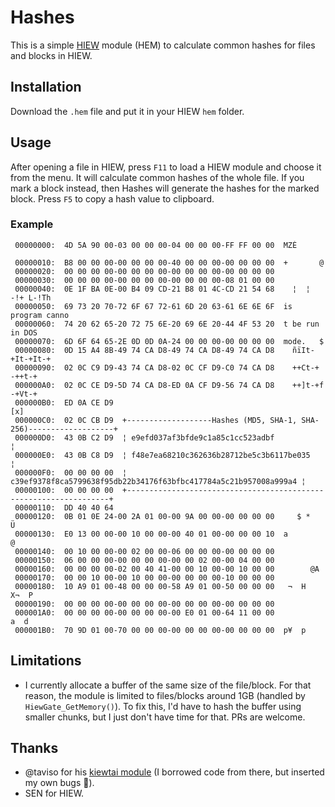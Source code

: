 # Hashes

This is a simple [HIEW](https://hiew.ru) module (HEM) to calculate common hashes for files and blocks in HIEW.

## Installation

Download the `.hem` file and put it in your HIEW `hem` folder.

## Usage

After opening a file in HIEW, press `F11` to load a HIEW module and choose it from the menu.
It will calculate common hashes of the whole file. If you mark a block instead, then Hashes will generate
the hashes for the marked block. Press `F5` to copy a hash value to clipboard.

### Example

```
 00000000:  4D 5A 90 00-03 00 00 00-04 00 00 00-FF FF 00 00  MZÉ                                                       
 00000010:  B8 00 00 00-00 00 00 00-40 00 00 00-00 00 00 00  +       @                                                 
 00000020:  00 00 00 00-00 00 00 00-00 00 00 00-00 00 00 00                                                            
 00000030:  00 00 00 00-00 00 00 00-00 00 00 00-08 01 00 00                                                            
 00000040:  0E 1F BA 0E-00 B4 09 CD-21 B8 01 4C-CD 21 54 68    ¦  ¦ -!+ L-!Th                                          
 00000050:  69 73 20 70-72 6F 67 72-61 6D 20 63-61 6E 6E 6F  is program canno                                          
 00000060:  74 20 62 65-20 72 75 6E-20 69 6E 20-44 4F 53 20  t be run in DOS                                           
 00000070:  6D 6F 64 65-2E 0D 0D 0A-24 00 00 00-00 00 00 00  mode.   $                                                 
 00000080:  0D 15 A4 8B-49 74 CA D8-49 74 CA D8-49 74 CA D8    ñïIt-+It-+It-+                                          
 00000090:  02 0C C9 D9-43 74 CA D8-02 0C CF D9-C0 74 CA D8    ++Ct-+  -++t-+                                          
 000000A0:  02 0C CE D9-5D 74 CA D8-ED 0A CF D9-56 74 CA D8    ++]t-+f -+Vt-+                                          
 000000B0:  ED 0A CE D9                                                                     [x]                        
 000000C0:  02 0C CB D9  +-------------------Hashes (MD5, SHA-1, SHA-256)-------------------+                          
 000000D0:  43 0B C2 D9  ¦ e9efd037af3bfde9c1a85c1cc523adbf                                 ¦                          
 000000E0:  43 0B C8 D9  ¦ f48e7ea68210c362636b28712be5c3b6117be035                         ¦                          
 000000F0:  00 00 00 00  ¦ c39ef9378f8ca5799638f95db22b34176f63bfbc417784a5c21b957008a999a4 ¦                          
 00000100:  00 00 00 00  +------------------------------------------------------------------+                          
 00000110:  DD 40 40 64                                                                                                
 00000120:  0B 01 0E 24-00 2A 01 00-00 9A 00 00-00 00 00 00     $ *   Ü                                                
 00000130:  E0 13 00 00-00 10 00 00-00 40 01 00-00 00 00 10  a        @                                                
 00000140:  00 10 00 00-00 02 00 00-06 00 00 00-00 00 00 00                                                            
 00000150:  06 00 00 00-00 00 00 00-00 00 02 00-00 04 00 00                                                            
 00000160:  00 00 00 00-02 00 40 41-00 00 10 00-00 10 00 00        @A                                                  
 00000170:  00 00 10 00-00 10 00 00-00 00 00 00-10 00 00 00                                                            
 00000180:  10 A9 01 00-48 00 00 00-58 A9 01 00-50 00 00 00   ¬  H   X¬  P                                             
 00000190:  00 00 00 00-00 00 00 00-00 00 00 00-00 00 00 00                                                            
 000001A0:  00 00 00 00-00 00 00 00-00 E0 01 00-64 11 00 00           a  d                                             
 000001B0:  70 9D 01 00-70 00 00 00-00 00 00 00-00 00 00 00  p¥  p                                                     
```

## Limitations

- I currently allocate a buffer of the same size of the file/block. For that reason, the module is
limited to files/blocks around 1GB (handled by `HiewGate_GetMemory()`). To fix this, I'd have to
hash the buffer using smaller chunks, but I just don't have time for that. PRs are welcome.

## Thanks

- @taviso for his [kiewtai module](https://github.com/taviso/kiewtai) (I borrowed code from there, but inserted
my own bugs :cowboy_hat_face:).
- SEN for HIEW.

